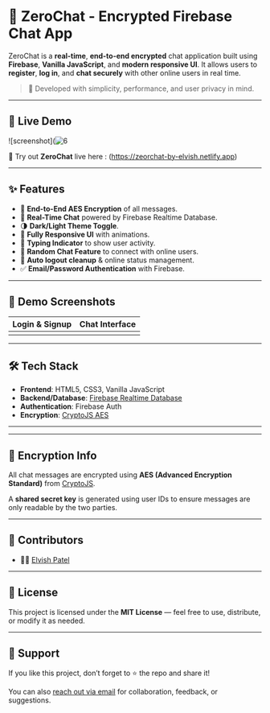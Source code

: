 # 🔐 ZeroChat - Encrypted Firebase Chat App

ZeroChat is a **real-time**, **end-to-end encrypted** chat application built using **Firebase**, **Vanilla JavaScript**, and **modern responsive UI**. It allows users to **register**, **log in**, and **chat securely** with other online users in real time.

> 🚀 Developed with simplicity, performance, and user privacy in mind.

---
## 🚀 Live Demo

![screenshot](![6](https://github.com/user-attachments/assets/0cfb19d6-6f83-4816-a04e-1b4648291a22)

🔗 Try out **ZeroChat** live here : (https://zeorchat-by-elvish.netlify.app)

---
## ✨ Features

- 🔐 **End-to-End AES Encryption** of all messages.
- 🧠 **Real-Time Chat** powered by Firebase Realtime Database.
- 🌗 **Dark/Light Theme Toggle**.
- 📱 **Fully Responsive UI** with animations.
- 💬 **Typing Indicator** to show user activity.
- 🎲 **Random Chat Feature** to connect with online users.
- 🔄 **Auto logout cleanup** & online status management.
- ✅ **Email/Password Authentication** with Firebase.

---

## 📸 Demo Screenshots

| Login & Signup | Chat Interface |
|----------------|----------------|
|  |

---

## 🛠️ Tech Stack

- **Frontend**: HTML5, CSS3, Vanilla JavaScript
- **Backend/Database**: [Firebase Realtime Database](https://firebase.google.com/)
- **Authentication**: Firebase Auth
- **Encryption**: [CryptoJS AES](https://cryptojs.gitbook.io/docs/)

---

 ---

## 🔐 Encryption Info

All chat messages are encrypted using **AES (Advanced Encryption Standard)** from [CryptoJS](https://cryptojs.gitbook.io/docs/).

A **shared secret key** is generated using user IDs to ensure messages are only readable by the two parties.

---

## 🤝 Contributors

- 👨‍💻 [Elvish Patel](https://github.com/elvishpatel)

---

## 📃 License

This project is licensed under the **MIT License** — feel free to use, distribute, or modify it as needed.

---

## 💌 Support

If you like this project, don’t forget to ⭐ the repo and share it!

You can also [reach out via email](mailto:elvishpatel.dev@gmail.com) for collaboration, feedback, or suggestions.

